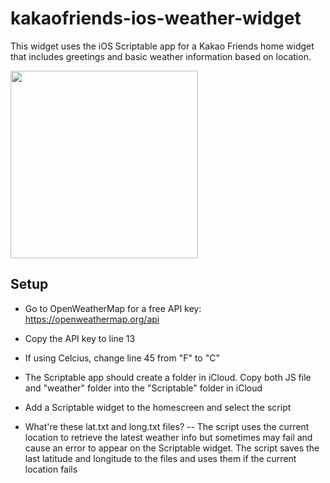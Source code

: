 # kakaofriends-ios-weather-widget
This widget uses the iOS Scriptable app for a Kakao Friends home widget that includes greetings and basic weather information based on location.

<img src="https://user-images.githubusercontent.com/26236571/206777127-3a27475b-0143-49f1-a11b-add1ccbee6bd.png" width="300" />


## Setup
- Go to OpenWeatherMap for a free API key: https://openweathermap.org/api
- Copy the API key to line 13
- If using Celcius, change line 45 from "F" to "C"
- The Scriptable app should create a folder in iCloud. Copy both JS file and "weather" folder into the "Scriptable" folder in iCloud
- Add a Scriptable widget to the homescreen and select the script

- What're these lat.txt and long.txt files? 
-- The script uses the current location to retrieve the latest weather info but sometimes may fail and cause an error to appear on the Scriptable widget.  The script saves the last latitude and longitude to the files and uses them if the current location fails
